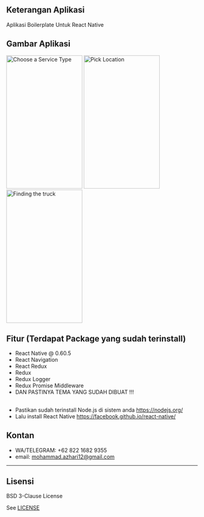 ## Keterangan Aplikasi
Aplikasi Boilerplate Untuk React Native
<br>


## Gambar Aplikasi
<p float="left">
  <img src="https://github.com/illusi03/RNBoilerplateIllusi03/blob/master/screenshot/Screenshot_1567182634.png" width="200" height="350" alt="Choose a Service Type"/>
  <img src="https://github.com/illusi03/RNBoilerplateIllusi03/blob/master/screenshot/Screenshot_1567182646.png" width="200" height="350" alt="Pick Location"/>
  <img src="https://github.com/illusi03/RNBoilerplateIllusi03/blob/master/screenshot/Screenshot_1567182650.png" width="200" height="350" alt="Finding the truck"/>
</p>



## Fitur (Terdapat Package yang sudah terinstall)
* React Native @ 0.60.5
* React Navigation
* React Redux
* Redux
* Redux Logger
* Redux Promise Middleware
* DAN PASTINYA TEMA YANG SUDAH DIBUAT !!!

## 
* Pastikan sudah terinstall Node.js di sistem anda https://nodejs.org/
* Lalu install React Native https://facebook.github.io/react-native/

## Kontan 
* WA/TELEGRAM: +62 822 1682 9355
* email: mohammad.azhari12@gmail.com

----

## Lisensi

BSD 3-Clause License

See [LICENSE](LICENSE)
